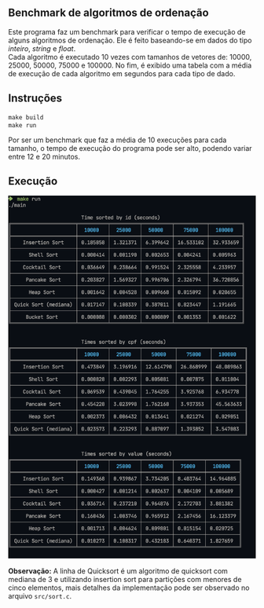 ## Benchmark de algoritmos de ordenação
Este programa faz um benchmark para verificar o tempo de execução de alguns algoritmos de ordenação. Ele é feito baseando-se em dados do tipo _inteiro_, _string_ e _float_.  
Cada algoritmo é executado 10 vezes com tamanhos de vetores de: 10000, 25000, 50000, 75000 e 100000. No fim, é exibido uma tabela com a média de execução de cada algoritmo em segundos para cada tipo de dado.

## Instruções

```
make build
make run
```

Por ser um benchmark que faz a média de 10 execuções para cada tamanho, o tempo de execução do programa pode ser alto, podendo variar entre 12 e 20 minutos.

## Execução
![img](./assets/run.png) 

**Observação:** A linha de Quicksort é um algoritmo de quicksort com mediana de 3 e utilizando insertion sort para partições com menores de cinco elementos, mais detalhes da implementação pode ser observado no arquivo `src/sort.c`.

